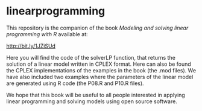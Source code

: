# linearprogramming

This repository is the companion of the book *Modeling and solving linear programming with R* available at:

http://bit.ly/1JZiSUd

Here you will find the code of the solverLP function, that returns the solution of a linear model written in CPLEX format. Here can also be found the CPLEX implementations of the examples in the book (the .mod files). We have also included two examples where the parameters of the linear model are generated using R code (the P08.R and P10.R files).

We hope that this book will be useful to all people interested in applying linear programming and solving models using open source software.
